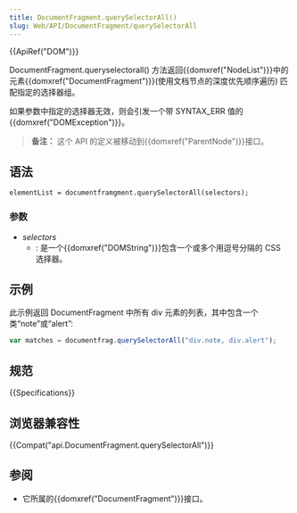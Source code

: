 ```yaml
---
title: DocumentFragment.querySelectorAll()
slug: Web/API/DocumentFragment/querySelectorAll
---
```

{{ApiRef("DOM")}}

DocumentFragment.queryselectorall() 方法返回{{domxref("NodeList")}}中的元素{{domxref("DocumentFragment")}}(使用文档节点的深度优先顺序遍历) 匹配指定的选择器组。

如果参数中指定的选择器无效，则会引发一个带 SYNTAX_ERR 值的{{domxref("DOMException")}}。

> **备注：** 这个 API 的定义被移动到{{domxref("ParentNode")}}接口。

## 语法

```
elementList = documentframgment.querySelectorAll(selectors);
```

### 参数

- _selectors_
  - : 是一个{{domxref("DOMString")}}包含一个或多个用逗号分隔的 CSS 选择器。

## 示例

此示例返回 DocumentFragment 中所有 div 元素的列表，其中包含一个类“note”或“alert”:

```js
var matches = documentfrag.querySelectorAll("div.note, div.alert");
```

## 规范

{{Specifications}}

## 浏览器兼容性

{{Compat("api.DocumentFragment.querySelectorAll")}}

## 参阅

- 它所属的{{domxref("DocumentFragment")}}接口。

